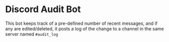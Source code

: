 # Discord Audit Bot

This bot keeps track of a pre-defined number of recent messages, and if any are edited/deleted, it posts a log of the change to a channel in the same server named `#audit_log`
